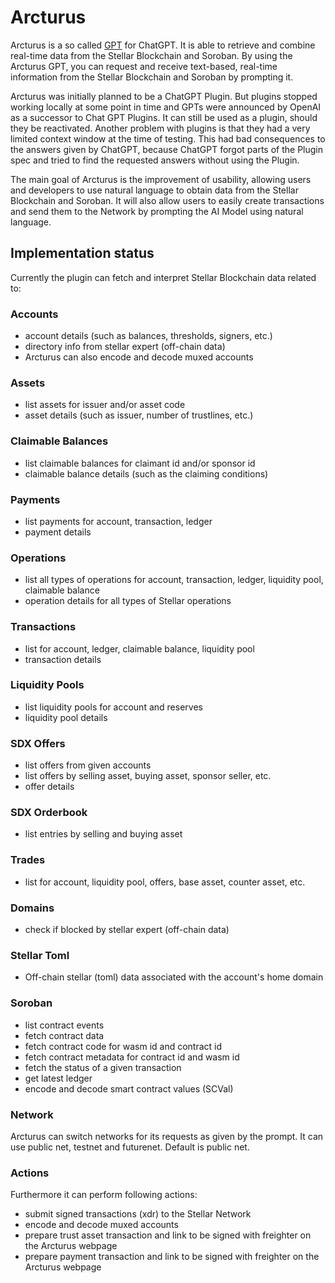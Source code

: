 # Arcturus

Arcturus is a so called [GPT](https://openai.com/blog/introducing-gpts) for ChatGPT. It is able to retrieve and combine real-time data from the Stellar Blockchain and Soroban. By using the Arcturus GPT, you can request and receive text-based, real-time information from the Stellar Blockchain and Soroban by prompting it. 

Arcturus was initially planned to be a ChatGPT Plugin. But plugins stopped working locally at some point in time and GPTs were announced by OpenAI as a successor to Chat GPT Plugins. It can still be used as a plugin, should they be reactivated. Another problem with plugins is that they had a very limited context window at the time of testing. This had bad consequences to the answers given by ChatGPT, because ChatGPT forgot parts of the Plugin spec and tried to find the requested answers without using the Plugin.

The main goal of Arcturus is the improvement of usability, allowing users and developers to use natural language to obtain data from the Stellar Blockchain and Soroban. It will also allow users to easily create transactions and send them to the Network by prompting the AI Model using natural language.

## Implementation status

Currently the plugin can fetch and interpret Stellar Blockchain data related to:

### Accounts
- account details (such as balances, thresholds, signers, etc.)
- directory info from stellar expert (off-chain data)
- Arcturus can also encode and decode muxed accounts

### Assets
- list assets for issuer and/or asset code
- asset details (such as issuer, number of trustlines, etc.)

### Claimable Balances
- list claimable balances for claimant id and/or sponsor id
- claimable balance details (such as the claiming conditions)

### Payments
- list payments for account, transaction, ledger
- payment details

### Operations
- list all types of operations for account, transaction, ledger, liquidity pool, claimable balance
- operation details for all types of Stellar operations

### Transactions
- list for account, ledger, claimable balance, liquidity pool
- transaction details

### Liquidity Pools
- list liquidity pools for account and reserves
- liquidity pool details 

### SDX Offers
- list offers from given accounts
- list offers by selling asset, buying asset, sponsor seller, etc.
- offer details

### SDX Orderbook
- list entries by selling and buying asset

### Trades
- list for account, liquidity pool, offers, base asset, counter asset, etc.

### Domains
- check if blocked by stellar expert (off-chain data)

### Stellar Toml
- Off-chain stellar (toml) data associated with the account's home domain

### Soroban
- list contract events
- fetch contract data 
- fetch contract code for wasm id and contract id
- fetch contract metadata for contract id and wasm id
- fetch the status of a given transaction
- get latest ledger
- encode and decode smart contract values (SCVal)

### Network
Arcturus can switch networks for its requests as given by the prompt. It can use public net, testnet and futurenet. Default is public net.

### Actions

Furthermore it can perform following actions:

- submit signed transactions (xdr) to the Stellar Network
- encode and decode muxed accounts
- prepare trust asset transaction and link to be signed with freighter on the Arcturus webpage
- prepare payment transaction and link to be signed with freighter on the Arcturus webpage 
